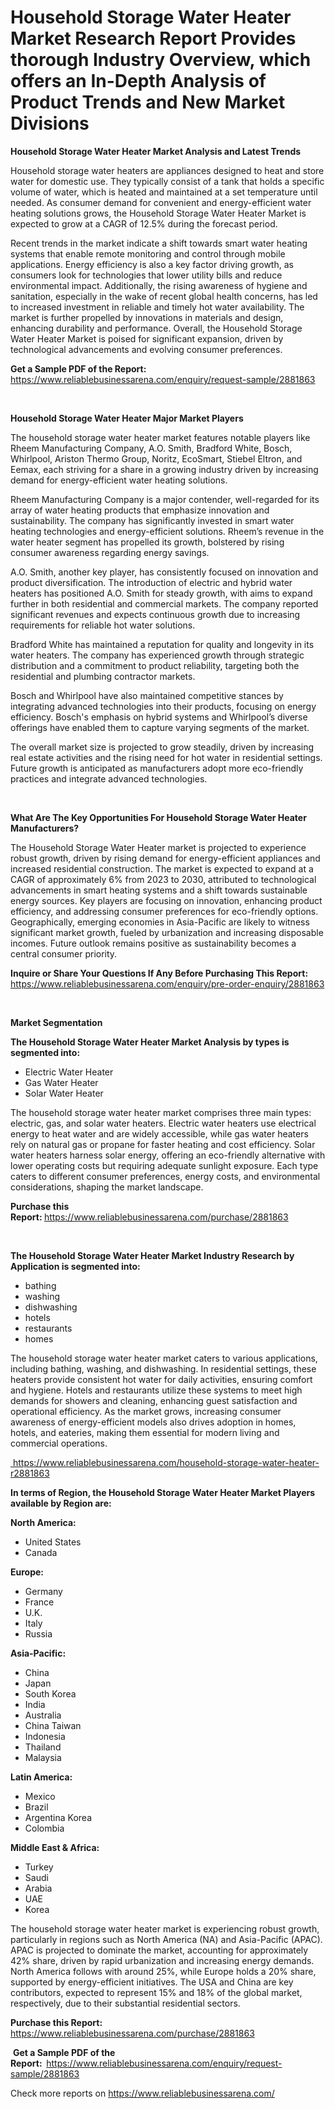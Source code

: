 <p><h1>Household Storage Water Heater Market Research Report Provides thorough Industry Overview, which offers an In-Depth Analysis of Product Trends and New Market Divisions</h1></p><p><strong>Household Storage Water Heater Market Analysis and Latest Trends</strong></p>
<p><p>Household storage water heaters are appliances designed to heat and store water for domestic use. They typically consist of a tank that holds a specific volume of water, which is heated and maintained at a set temperature until needed. As consumer demand for convenient and energy-efficient water heating solutions grows, the Household Storage Water Heater Market is expected to grow at a CAGR of 12.5% during the forecast period. </p><p>Recent trends in the market indicate a shift towards smart water heating systems that enable remote monitoring and control through mobile applications. Energy efficiency is also a key factor driving growth, as consumers look for technologies that lower utility bills and reduce environmental impact. Additionally, the rising awareness of hygiene and sanitation, especially in the wake of recent global health concerns, has led to increased investment in reliable and timely hot water availability. The market is further propelled by innovations in materials and design, enhancing durability and performance. Overall, the Household Storage Water Heater Market is poised for significant expansion, driven by technological advancements and evolving consumer preferences.</p></p>
<p><strong>Get a Sample PDF of the Report:&nbsp;</strong> <a href="https://www.reliablebusinessarena.com/enquiry/request-sample/2881863?utm_campaign=2805&utm_medium=2&utm_source=Github&utm_content=ia&utm_term=12032025&utm_id=household-storage-water-heater">https://www.reliablebusinessarena.com/enquiry/request-sample/2881863</a></p>
<p>&nbsp;</p>
<p><strong>Household Storage Water Heater Major Market Players</strong></p>
<p><p>The household storage water heater market features notable players like Rheem Manufacturing Company, A.O. Smith, Bradford White, Bosch, Whirlpool, Ariston Thermo Group, Noritz, EcoSmart, Stiebel Eltron, and Eemax, each striving for a share in a growing industry driven by increasing demand for energy-efficient water heating solutions.</p><p>Rheem Manufacturing Company is a major contender, well-regarded for its array of water heating products that emphasize innovation and sustainability. The company has significantly invested in smart water heating technologies and energy-efficient solutions. Rheem’s revenue in the water heater segment has propelled its growth, bolstered by rising consumer awareness regarding energy savings.</p><p>A.O. Smith, another key player, has consistently focused on innovation and product diversification. The introduction of electric and hybrid water heaters has positioned A.O. Smith for steady growth, with aims to expand further in both residential and commercial markets. The company reported significant revenues and expects continuous growth due to increasing requirements for reliable hot water solutions.</p><p>Bradford White has maintained a reputation for quality and longevity in its water heaters. The company has experienced growth through strategic distribution and a commitment to product reliability, targeting both the residential and plumbing contractor markets.</p><p>Bosch and Whirlpool have also maintained competitive stances by integrating advanced technologies into their products, focusing on energy efficiency. Bosch's emphasis on hybrid systems and Whirlpool’s diverse offerings have enabled them to capture varying segments of the market.</p><p>The overall market size is projected to grow steadily, driven by increasing real estate activities and the rising need for hot water in residential settings. Future growth is anticipated as manufacturers adopt more eco-friendly practices and integrate advanced technologies.</p></p>
<p>&nbsp;</p>
<p><strong>What Are The Key Opportunities For Household Storage Water Heater Manufacturers?</strong></p>
<p><p>The Household Storage Water Heater market is projected to experience robust growth, driven by rising demand for energy-efficient appliances and increased residential construction. The market is expected to expand at a CAGR of approximately 6% from 2023 to 2030, attributed to technological advancements in smart heating systems and a shift towards sustainable energy sources. Key players are focusing on innovation, enhancing product efficiency, and addressing consumer preferences for eco-friendly options. Geographically, emerging economies in Asia-Pacific are likely to witness significant market growth, fueled by urbanization and increasing disposable incomes. Future outlook remains positive as sustainability becomes a central consumer priority.</p></p>
<p><strong>Inquire or Share Your Questions If Any Before Purchasing This Report:</strong> <a href="https://www.reliablebusinessarena.com/enquiry/pre-order-enquiry/2881863?utm_campaign=2805&utm_medium=2&utm_source=Github&utm_content=ia&utm_term=12032025&utm_id=household-storage-water-heater">https://www.reliablebusinessarena.com/enquiry/pre-order-enquiry/2881863</a></p>
<p>&nbsp;</p>
<p><strong>Market Segmentation</strong></p>
<p><strong>The Household Storage Water Heater Market Analysis by types is segmented into:</strong></p>
<p><ul><li>Electric Water Heater</li><li>Gas Water Heater</li><li>Solar Water Heater</li></ul></p>
<p><p>The household storage water heater market comprises three main types: electric, gas, and solar water heaters. Electric water heaters use electrical energy to heat water and are widely accessible, while gas water heaters rely on natural gas or propane for faster heating and cost efficiency. Solar water heaters harness solar energy, offering an eco-friendly alternative with lower operating costs but requiring adequate sunlight exposure. Each type caters to different consumer preferences, energy costs, and environmental considerations, shaping the market landscape.</p></p>
<p><strong>Purchase this Report:&nbsp;</strong><a href="https://www.reliablebusinessarena.com/purchase/2881863?utm_campaign=2805&utm_medium=2&utm_source=Github&utm_content=ia&utm_term=12032025&utm_id=household-storage-water-heater">https://www.reliablebusinessarena.com/purchase/2881863</a></p>
<p>&nbsp;</p>
<p><strong>The Household Storage Water Heater Market Industry Research by Application is segmented into:</strong></p>
<p><ul><li>bathing</li><li>washing</li><li>dishwashing</li><li>hotels</li><li>restaurants</li><li>homes</li></ul></p>
<p><p>The household storage water heater market caters to various applications, including bathing, washing, and dishwashing. In residential settings, these heaters provide consistent hot water for daily activities, ensuring comfort and hygiene. Hotels and restaurants utilize these systems to meet high demands for showers and cleaning, enhancing guest satisfaction and operational efficiency. As the market grows, increasing consumer awareness of energy-efficient models also drives adoption in homes, hotels, and eateries, making them essential for modern living and commercial operations.</p></p>
<p><a href="https://www.reliablebusinessarena.com/household-storage-water-heater-r2881863?utm_campaign=2805&utm_medium=2&utm_source=Github&utm_content=ia&utm_term=12032025&utm_id=household-storage-water-heater">&nbsp;https://www.reliablebusinessarena.com/household-storage-water-heater-r2881863</a></p>
<p><strong>In terms of Region, the Household Storage Water Heater Market Players available by Region are:</strong></p>
<p>
    <p> <strong> North America: </strong>
        <ul>
            <li>United States</li>
            <li>Canada</li>
        </ul>
        </p> 
    <p> <strong> Europe: </strong>
        <ul>
            <li>Germany</li>
            <li>France</li>
            <li>U.K.</li>
            <li>Italy</li>
            <li>Russia</li>
        </ul>
        </p> 
    <p> <strong> Asia-Pacific: </strong>
        <ul>
            <li>China</li>
            <li>Japan</li>
            <li>South Korea</li>
            <li>India</li>
            <li>Australia</li>
            <li>China Taiwan</li>
            <li>Indonesia</li>
            <li>Thailand</li>
            <li>Malaysia</li>
        </ul>
        </p> 
    <p> <strong> Latin America: </strong>
        <ul>
            <li>Mexico</li>
            <li>Brazil</li>
            <li>Argentina Korea</li>
            <li>Colombia</li>
        </ul>
        </p> 
    <p> <strong> Middle East & Africa: </strong>
        <ul>
            <li>Turkey</li>
            <li>Saudi</li>
            <li>Arabia</li>
            <li>UAE</li>
            <li>Korea</li>
        </ul>
    </p>
    </p>
<p><p>The household storage water heater market is experiencing robust growth, particularly in regions such as North America (NA) and Asia-Pacific (APAC). APAC is projected to dominate the market, accounting for approximately 42% share, driven by rapid urbanization and increasing energy demands. North America follows with around 25%, while Europe holds a 20% share, supported by energy-efficient initiatives. The USA and China are key contributors, expected to represent 15% and 18% of the global market, respectively, due to their substantial residential sectors.</p></p>
<p><strong>Purchase this Report: </strong><a href="https://www.reliablebusinessarena.com/purchase/2881863?utm_campaign=2805&utm_medium=2&utm_source=Github&utm_content=ia&utm_term=12032025&utm_id=household-storage-water-heater">https://www.reliablebusinessarena.com/purchase/2881863</a></p>
<p>&nbsp;<strong>Get a Sample PDF of the Report:&nbsp;&nbsp;</strong><a href="https://www.reliablebusinessarena.com/enquiry/request-sample/2881863?utm_campaign=2805&utm_medium=2&utm_source=Github&utm_content=ia&utm_term=12032025&utm_id=household-storage-water-heater">https://www.reliablebusinessarena.com/enquiry/request-sample/2881863</a></p>
<p><strong></strong></p>
<p>Check more reports on <a href="https://www.reliablebusinessarena.com/?utm_campaign=2805&utm_medium=2&utm_source=Github&utm_content=ia&utm_term=12032025&utm_id=household-storage-water-heater">https://www.reliablebusinessarena.com/</a></p>